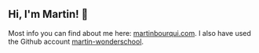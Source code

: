 ##  Hi, I'm Martin! 👋

Most info you can find about me here: [martinbourqui.com](http://www.martinbourqui.com).
I also have used the Github account [martin-wonderschool](https://github.com/martin-wonderschool).

<!--
**bourqui/bourqui** is a ✨ _special_ ✨ repository because its `README.md` (this file) appears on your GitHub profile.

Here are some ideas to get you started:

- 🔭 I’m currently working on ...
- 🌱 I’m currently learning ...
- 👯 I’m looking to collaborate on ...
- 🤔 I’m looking for help with ...
- 💬 Ask me about ...
- 📫 How to reach me: ...
- 😄 Pronouns: ...
- ⚡ Fun fact: ...
-->
